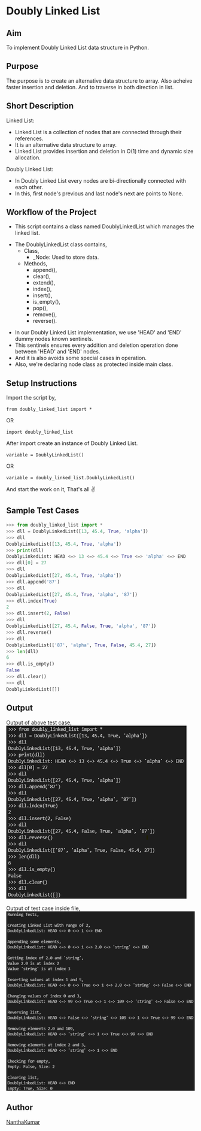 # Doubly Linked List

## Aim

To implement Doubly Linked List data structure in Python.


## Purpose

The purpose is to create an alternative data structure to array.
Also acheive faster insertion and deletion. And to traverse in both
direction in list.


## Short Description

Linked List:
- Linked List is a collection of nodes that are connected through their references.
- It is an alternative data structure to array.
- Linked List provides insertion and deletion in O(1) time and dynamic size allocation.

Doubly Linked List:
- In Doubly Linked List every nodes are bi-directionally connected with each other.
- In this, first node's previous and last node's next are points to None.


## Workflow of the Project

- This script contains a class named DoublyLinkedList which manages the linked list.

* The DoublyLinkedList class contains,
    - Class,
        - _Node: Used to store data.
    - Methods,
        - append(), 
        - clear(), 
        - extend(), 
        - index(), 
        - insert(), 
        - is_empty(),
        - pop(), 
        - remove(), 
        - reverse(). 

+ In our Doubly Linked List implementation, we use 'HEAD' and 'END' dummy nodes known sentinels.
+ This sentinels ensures every addition and deletion operation done between 'HEAD' and 'END' nodes.
+ And it is also avoids some special cases in operation.
+ Also, we're declaring node class as protected inside main class.


## Setup Instructions

Import the script by,

```
from doubly_linked_list import *
```
OR
```
import doubly_linked_list
```

After import create an instance of Doubly Linked List.
```
variable = DoublyLinkedList()
```
OR
```
variable = doubly_linked_list.DoublyLinkedList()
```

And start the work on it, That's all ✌️


## Sample Test Cases

```python
>>> from doubly_linked_list import *
>>> dll = DoublyLinkedList([13, 45.4, True, 'alpha'])
>>> dll
DoublyLinkedList([13, 45.4, True, 'alpha'])
>>> print(dll)
DoublyLinkedList: HEAD <=> 13 <=> 45.4 <=> True <=> 'alpha' <=> END
>>> dll[0] = 27
>>> dll
DoublyLinkedList([27, 45.4, True, 'alpha'])
>>> dll.append('87')
>>> dll
DoublyLinkedList([27, 45.4, True, 'alpha', '87'])
>>> dll.index(True)
2
>>> dll.insert(2, False)
>>> dll
DoublyLinkedList([27, 45.4, False, True, 'alpha', '87'])
>>> dll.reverse()
>>> dll
DoublyLinkedList(['87', 'alpha', True, False, 45.4, 27])
>>> len(dll)
6
>>> dll.is_empty()
False
>>> dll.clear()
>>> dll
DoublyLinkedList([])
```


## Output

Output of above test case,
![Output_Screenshot_1](Images/screenshot_1.png)

Output of test case inside file,
![Output_Screenshot_2](Images/screenshot_2.png)

## Author

[NanthaKumar](https://github.com/nknantha)

